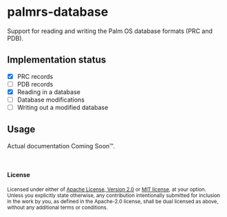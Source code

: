 # palmrs-database

Support for reading and writing the Palm OS database formats (PRC and PDB).

## Implementation status

* [x] PRC records
* [ ] PDB records
* [x] Reading in a database
* [ ] Database modifications
* [ ] Writing out a modified database

## Usage

Actual documentation Coming Soon™.

<br>

#### License

<sup>
Licensed under either of
<a href="http://www.apache.org/licenses/LICENSE-2.0">Apache License, Version
2.0</a> or <a href="http://opensource.org/licenses/MIT">MIT license</a>, at
your option.
</sup>

<br>

<sub>
Unless you explicitly state otherwise, any contribution intentionally submitted
for inclusion in the work by you, as defined in the Apache-2.0 license, shall
be dual licensed as above, without any additional terms or conditions.
</sub>
